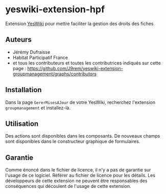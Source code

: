 # yeswiki-extension-hpf

Extension [YesWiki](https://yeswiki.net/) pour mettre faciliter la gestion des droits des fiches

## Auteurs

 - Jérémy Dufraisse
 - Habitat Participatif France
 - et tous les contributeurs et toutes les contributrices indiqués sur cette page : <https://github.com/J9rem/yeswiki-extension-groupmanagement/graphs/contributors>

## Installation

Dans la page `GererMisesAJour` de votre YesWiki, recherchez l'extension `groupmanagement` et installez-là.

## Utilisation

Des actions sont disponibles dans les composants.
De nouveaux champs sont disponibles dans le constructeur graphique de formulaires.

## Garantie

Comme énoncé dans le fichier de licence, il n'y a pas de garantie sur l'usage de ce logiciel. Référer au fichier de licence pour les détails.
Les développeurs de cette extension ne peuvent être responsables des conséquences qui découlent de l'usage de cette extension.